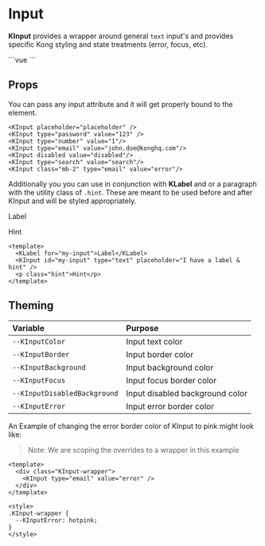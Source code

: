 # Input

**KInput** provides a wrapper around general `text` input's and provides specific Kong styling and state treatments (error, focus, etc).

<KInput class="w-100"/>
```vue
<KInput class="w-100"/>
```

## Props
You can pass any input attribute and it will get properly bound to the element.

<KInput class="mb-2" placeholder="placeholder" />
<KInput class="mb-2" type="password" value="123" />
<KInput class="mb-2" type="number" value="1"/>
<KInput class="mb-2" type="email" value="john.doe@konghq.com"/>
<KInput class="mb-2" disabled value="disabled"/>
<KInput class="mb-2" type="search" value="search"/>
<KInput class="mb-2" type="email" value="error"/>

```vue
<KInput placeholder="placeholder" />
<KInput type="password" value="123" />
<KInput type="number" value="1"/>
<KInput type="email" value="john.doe@konghq.com"/>
<KInput disabled value="disabled"/>
<KInput type="search" value="search"/>
<KInput class="mb-2" type="email" value="error"/>
```

Additionally you you can use in conjunction with **KLabel** and or a paragraph with the utility class of `.hint`. These are meant to be used before and after KInput and will be styled appropriately. 

<KLabel for="my-input">Label</KLabel>
<KInput id="my-input" type="text" placeholder="I have a label & hint" />
<p class="hint">Hint</p>

```vue
<template>
  <KLabel for="my-input">Label</KLabel>
  <KInput id="my-input" type="text" placeholder="I have a label & hint" />
  <p class="hint">Hint</p>
</template>
```

## Theming
| Variable | Purpose
|:-------- |:-------
| `--KInputColor` | Input text color
| `--KInputBorder` | Input border color
| `--KInputBackground` | Input background color
| `--KInputFocus` | Input focus border color
| `--KInputDisabledBackground` | Input disabled background color
| `--KInputError` | Input error border color


An Example of changing the error border color of KInput to pink might look like:

> Note: We are scoping the overrides to a wrapper in this example

<template>
  <div class="KInput-wrapper">
    <KInput type="email" value="error" />
  </div>
</template>

```vue
<template>
  <div class="KInput-wrapper">
    <KInput type="email" value="error" />
  </div>
</template>

<style>
.KInput-wrapper {
  --KInputError: hotpink;
}
</style>
```

<style lang="scss">
.KInput-wrapper {
  --KInputError: hotpink;
}
</style>
